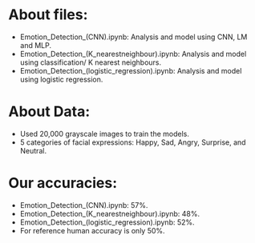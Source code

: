 # About files:
- Emotion_Detection_(CNN).ipynb: Analysis and model using CNN, LM and MLP.
- Emotion_Detection_(K_nearestneighbour).ipynb: Analysis and model using classification/ K nearest neighbours.
- Emotion_Detection_(logistic_regression).ipynb: Analysis and model using logistic regression.

# About Data:
- Used 20,000 grayscale images to train the models.
- 5 categories of facial expressions: Happy, Sad, Angry, Surprise, and Neutral.

# Our accuracies:
- Emotion_Detection_(CNN).ipynb: 57%.
- Emotion_Detection_(K_nearestneighbour).ipynb: 48%.
- Emotion_Detection_(logistic_regression).ipynb: 52%.
- For reference human accuracy is only 50%.
